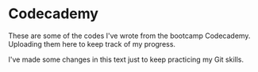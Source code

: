 # Codecademy
These are some of the codes I've wrote from the bootcamp Codecademy. Uploading them here to keep track of my progress.

I've made some changes in this text just to keep practicing my Git skills.
